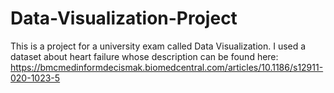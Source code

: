# Data-Visualization-Project

This is a project for a university exam called Data Visualization. 
I used a dataset about heart failure whose description can be found here: https://bmcmedinformdecismak.biomedcentral.com/articles/10.1186/s12911-020-1023-5
